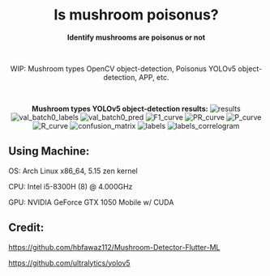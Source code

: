 <h1 align="center">Is mushroom poisonus?
</h1>

<p align="center"><strong>Identify mushrooms are poisonus or not</strong></p>

<br>
<p align="center">
  WIP: Mushroom types OpenCV object-detection, Poisonus YOLOv5 object-detection, APP, etc.
</p>

<br>
<p align="center">
  <strong>Mushroom types YOLOv5 object-detection results:</strong>
  <img src="yoloresult/train/exp/results.png" alt="results"/>
  <img src="yoloresult/train/exp/val_batch0_labels.jpg" alt="val_batch0_labels"/>
  <img src="yoloresult/train/exp/val_batch0_pred.jpg" alt="val_batch0_pred"/>
  <img src="yoloresult/train/exp/F1_curve.png" alt="F1_curve"/>
  <img src="yoloresult/train/exp/PR_curve.png" alt="PR_curve"/>
  <img src="yoloresult/train/exp/P_curve.png" alt="P_curve"/>
  <img src="yoloresult/train/exp/R_curve.png" alt="R_curve"/>
  <img src="yoloresult/train/exp/confusion_matrix.png" alt="confusion_matrix"/>
  <img src="yoloresult/train/exp/labels.jpg" alt="labels"/>
  <img src="yoloresult/train/exp/labels_correlogram.jpg" alt="labels_correlogram"/>
  
</p>

## Using Machine:
OS: Arch Linux x86_64, 5.15 zen kernel

CPU: Intel i5-8300H (8) @ 4.000GHz

GPU: NVIDIA GeForce GTX 1050 Mobile w/ CUDA

## Credit:
https://github.com/hbfawaz112/Mushroom-Detector-Flutter-ML

https://github.com/ultralytics/yolov5
